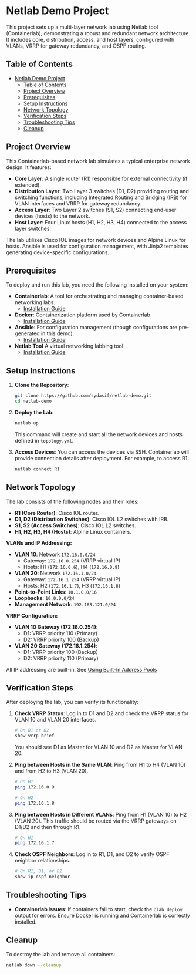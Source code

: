# Netlab Demo Project

This project sets up a multi-layer network lab using Netlab tool (Containerlab), demonstrating a robust and redundant network architecture. It includes core, distribution, access, and host layers, configured with VLANs, VRRP for gateway redundancy, and OSPF routing.

## Table of Contents
- [Netlab Demo Project](#netlab-demo-project)
  - [Table of Contents](#table-of-contents)
  - [Project Overview](#project-overview)
  - [Prerequisites](#prerequisites)
  - [Setup Instructions](#setup-instructions)
  - [Network Topology](#network-topology)
  - [Verification Steps](#verification-steps)
  - [Troubleshooting Tips](#troubleshooting-tips)
  - [Cleanup](#cleanup)

## Project Overview
This Containerlab-based network lab simulates a typical enterprise network design. It features:
- **Core Layer**: A single router (R1) responsible for external connectivity (if extended).
- **Distribution Layer**: Two Layer 3 switches (D1, D2) providing routing and switching functions, including Integrated Routing and Bridging (IRB) for VLAN interfaces and VRRP for gateway redundancy.
- **Access Layer**: Two Layer 2 switches (S1, S2) connecting end-user devices (hosts) to the network.
- **Host Layer**: Four Linux hosts (H1, H2, H3, H4) connected to the access layer switches.

The lab utilizes Cisco IOL images for network devices and Alpine Linux for hosts. Ansible is used for configuration management, with Jinja2 templates generating device-specific configurations.

## Prerequisites
To deploy and run this lab, you need the following installed on your system:
- **Containerlab**: A tool for orchestrating and managing container-based networking labs.
  - [Installation Guide](https://containerlab.dev/install/)
- **Docker**: Containerization platform used by Containerlab.
  - [Installation Guide](https://docs.docker.com/engine/install/)
- **Ansible**: For configuration management (though configurations are pre-generated in this demo).
  - [Installation Guide](https://docs.ansible.com/ansible/latest/installation_guide/index.html)
- **Netlab Tool** A virtual networking labbing tool
  - [Installation Guide](https://netsim-tools.readthedocs.io/en/latest/install.html)

## Setup Instructions

1.  **Clone the Repository**:
    ```bash
    git clone https://github.com/sydasif/netlab-demo.git
    cd netlab-demo
    ```

2.  **Deploy the Lab**:
    ```bash
    netlab up
    ```
    This command will create and start all the network devices and hosts defined in `topology.yml`.

3.  **Access Devices**:
    You can access the devices via SSH. Containerlab will provide connection details after deployment. For example, to access R1:
    ```bash
    netlab connect R1
    ```

## Network Topology

The lab consists of the following nodes and their roles:

-   **R1 (Core Router)**: Cisco IOL router.
-   **D1, D2 (Distribution Switches)**: Cisco IOL L2 switches with IRB.
-   **S1, S2 (Access Switches)**: Cisco IOL L2 switches.
-   **H1, H2, H3, H4 (Hosts)**: Alpine Linux containers.

**VLANs and IP Addressing:**
-   **VLAN 10**: Network `172.16.0.0/24`
    -   Gateway: `172.16.0.254` (VRRP virtual IP)
    -   Hosts: H1 (`172.16.0.6`), H4 (`172.16.0.9`)
-   **VLAN 20**: Network `172.16.1.0/24`
    -   Gateway: `172.16.1.254` (VRRP virtual IP)
    -   Hosts: H2 (`172.16.1.7`), H3 (`172.16.1.8`)
-   **Point-to-Point Links**: `10.1.0.0/16`
-   **Loopbacks**: `10.0.0.0/24`
-   **Management Network**: `192.168.121.0/24`

**VRRP Configuration:**
-   **VLAN 10 Gateway (172.16.0.254)**:
    -   D1: VRRP priority 110 (Primary)
    -   D2: VRRP priority 100 (Backup)
-   **VLAN 20 Gateway (172.16.1.254)**:
    -   D1: VRRP priority 100 (Backup)
    -   D2: VRRP priority 110 (Primary)

All IP addressing are built-in. See [Using Built-In Address Pools](https://netsim-tools.readthedocs.io/en/latest/example/addressing-tutorial.html)

## Verification Steps

After deploying the lab, you can verify its functionality:

1.  **Check VRRP Status**:
    Log in to D1 and D2 and check the VRRP status for VLAN 10 and VLAN 20 interfaces.
    ```bash
    # On D1 or D2
    show vrrp brief
    ```
    You should see D1 as Master for VLAN 10 and D2 as Master for VLAN 20.

2.  **Ping between Hosts in the Same VLAN**:
    Ping from H1 to H4 (VLAN 10) and from H2 to H3 (VLAN 20).
    ```bash
    # On H1
    ping 172.16.0.9

    # On H2
    ping 172.16.1.8
    ```

3.  **Ping between Hosts in Different VLANs**:
    Ping from H1 (VLAN 10) to H2 (VLAN 20). This traffic should be routed via the VRRP gateways on D1/D2 and then through R1.
    ```bash
    # On H1
    ping 172.16.1.7
    ```

4.  **Check OSPF Neighbors**:
    Log in to R1, D1, and D2 to verify OSPF neighbor relationships.
    ```bash
    # On R1, D1, or D2
    show ip ospf neighbor
    ```

## Troubleshooting Tips

-   **Containerlab Issues**: If containers fail to start, check the `clab deploy` output for errors. Ensure Docker is running and Containerlab is correctly installed.

## Cleanup

To destroy the lab and remove all containers:
```bash
netlab down --cleanup
```

